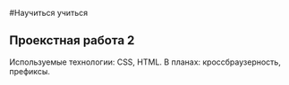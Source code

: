 #Научиться учиться
## Проекстная работа 2
Используемые технологии: CSS, HTML.
В планах: кроссбраузерность, префиксы.
